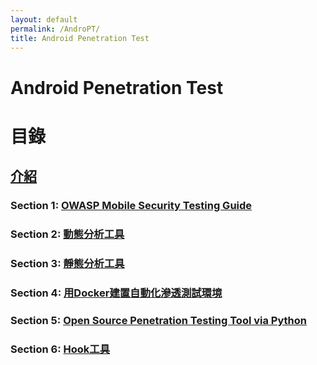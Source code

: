 ```yaml
---
layout: default
permalink: /AndroPT/
title: Android Penetration Test
---
```

# Android Penetration Test #

# 目錄 #

## [介紹](https://liuelves.github.io/AndroPT/intro/) ##

### Section 1: [OWASP Mobile Security Testing Guide](https://liuelves.github.io/AndroPT/OMSTG/) ###

### Section 2: [動態分析工具](https://liuelves.github.io/AndroPT/Dynamic/) ### 

### Section 3: [靜態分析工具](https://liuelves.github.io/AndroPT/Static/) ###  

### Section 4: [用Docker建置自動化滲透測試環境](https://liuelves.github.io/AndroPT/Docker/) ### 

### Section 5: [Open Source Penetration Testing Tool via Python](https://liuelves.github.io/AndroPT/Python_Tool/) ###

### Section 6: [Hook工具](https://liuelves.github.io/AndroPT/Hook/) ### 
